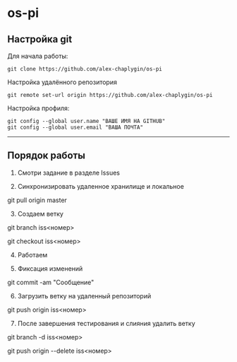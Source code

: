 # os-pi

## Настройка git

Для начала работы:

	git clone https://github.com/alex-chaplygin/os-pi


Настройка удалённого репозитория

	git remote set-url origin https://github.com/alex-chaplygin/os-pi







Настройка профиля:
	
	git config --global user.name "ВАШЕ ИМЯ НА GITHUB"
	git config --global user.email "ВАША ПОЧТА"

	

***
## Порядок работы

1. Смотри задание в разделе Issues

2. Синхронизировать удаленное хранилище и локальное

git pull origin master

3. Создаем ветку

git branch iss<номер>

git checkout iss<номер>

4. Работаем

5. Фиксация изменений

git commit -am "Сообщение"

6. Загрузить ветку на удаленный репозиторий

git push origin iss<номер>

7. После завершения тестирования и слияния удалить ветку

git branch -d iss<номер>

git push origin --delete iss<номер>
